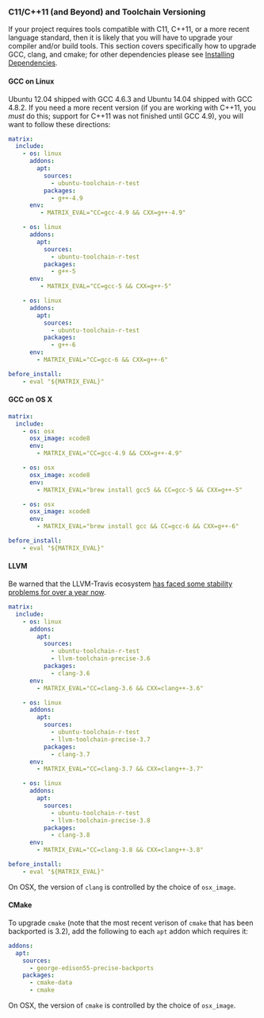 ### C11/C++11 (and Beyond) and Toolchain Versioning

If your project requires tools compatible with C11, C++11, or a more recent language standard, then it is likely that you will have to upgrade your compiler and/or build tools. This section covers specifically how to upgrade GCC, clang, and cmake; for other dependencies please see [Installing Dependencies](/user/installing-dependencies/).

#### GCC on Linux

Ubuntu 12.04 shipped with GCC 4.6.3 and Ubuntu 14.04 shipped with GCC 4.8.2. If you need a more recent version (if you are working with C++11, you *must* do this; support for C++11 was not finished until GCC 4.9), you will want to follow these directions:

```yaml
matrix:
  include:
    - os: linux
      addons:
        apt:
          sources:
            - ubuntu-toolchain-r-test
          packages:
            - g++-4.9
      env:
         - MATRIX_EVAL="CC=gcc-4.9 && CXX=g++-4.9"

    - os: linux
      addons:
        apt:
          sources:
            - ubuntu-toolchain-r-test
          packages:
            - g++-5
      env:
         - MATRIX_EVAL="CC=gcc-5 && CXX=g++-5"

    - os: linux
      addons:
        apt:
          sources:
            - ubuntu-toolchain-r-test
          packages:
            - g++-6
      env:
        - MATRIX_EVAL="CC=gcc-6 && CXX=g++-6"

before_install:
    - eval "${MATRIX_EVAL}"
```

#### GCC on OS X

```yaml
matrix:
  include:
    - os: osx
      osx_image: xcode8
      env:
        - MATRIX_EVAL="CC=gcc-4.9 && CXX=g++-4.9"

    - os: osx
      osx_image: xcode8
      env:
        - MATRIX_EVAL="brew install gcc5 && CC=gcc-5 && CXX=g++-5"

    - os: osx
      osx_image: xcode8
      env:
        - MATRIX_EVAL="brew install gcc && CC=gcc-6 && CXX=g++-6"

before_install:
    - eval "${MATRIX_EVAL}"
```

#### LLVM

Be warned that the LLVM-Travis ecosystem [has faced some stability problems for over a year now](https://github.com/travis-ci/apt-source-whitelist/issues/156).

```yaml
matrix:
  include:
    - os: linux
      addons:
        apt:
          sources:
            - ubuntu-toolchain-r-test
            - llvm-toolchain-precise-3.6
          packages:
            - clang-3.6
      env:
        - MATRIX_EVAL="CC=clang-3.6 && CXX=clang++-3.6"

    - os: linux
      addons:
        apt:
          sources:
            - ubuntu-toolchain-r-test
            - llvm-toolchain-precise-3.7
          packages:
            - clang-3.7
      env:
        - MATRIX_EVAL="CC=clang-3.7 && CXX=clang++-3.7"

    - os: linux
      addons:
        apt:
          sources:
            - ubuntu-toolchain-r-test
            - llvm-toolchain-precise-3.8
          packages:
            - clang-3.8
      env:
        - MATRIX_EVAL="CC=clang-3.8 && CXX=clang++-3.8"

before_install:
    - eval "${MATRIX_EVAL}"
```

On OSX, the version of `clang` is controlled by the choice of `osx_image`.

#### CMake

To upgrade `cmake` (note that the most recent verison of `cmake` that has been backported is 3.2), add the following to each `apt` addon which requires it:

```yaml
addons:
  apt:
    sources:
      - george-edison55-precise-backports
    packages:
      - cmake-data
      - cmake
```

On OSX, the version of `cmake` is controlled by the choice of `osx_image`.
